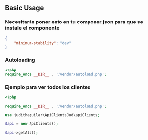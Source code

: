 ## Basic Usage

### Necesitarás poner esto en tu composer.json para que se instale el componente
```json
{
    "minimum-stability": "dev"
}
```

### Autoloading
```php
<?php
require_once __DIR__ . '/vendor/autoload.php';
```

### Ejemplo para ver todos los clientes
```php
<?php 

require_once __DIR__ . '/vendor/autoload.php';

use judithaguilar\ApiClientsJud\apiClients;

$api = new ApiClients();

$api->getAll();
```